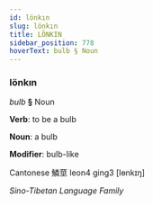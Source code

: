 ```yaml
---
id: lönkın
slug: lönkın
title: LÖNKIN
sidebar_position: 778
hoverText: bulb § Noun
---
```


### lönkın

*bulb* **§** Noun

**Verb**: to be a bulb

**Noun**: a bulb

**Modifier**: bulb-like

Cantonese 鱗莖 leon4 ging3 [lɵnkɪŋ]

*Sino-Tibetan Language Family*